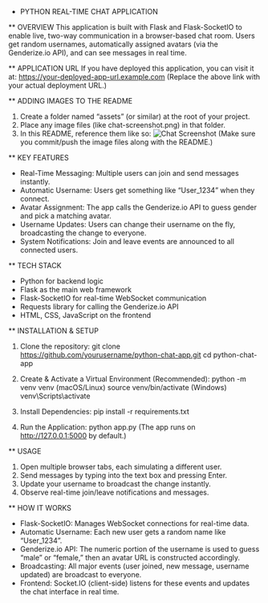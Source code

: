 * PYTHON REAL-TIME CHAT APPLICATION

** OVERVIEW
This application is built with Flask and Flask-SocketIO to enable live, two-way communication in a browser-based chat room. Users get random usernames, automatically assigned avatars (via the Genderize.io API), and can see messages in real time.

** APPLICATION URL
If you have deployed this application, you can visit it at:
   https://your-deployed-app-url.example.com
(Replace the above link with your actual deployment URL.)


** ADDING IMAGES TO THE README
1) Create a folder named “assets” (or similar) at the root of your project.
2) Place any image files (like chat-screenshot.png) in that folder.
3) In this README, reference them like so:
   ![Chat Screenshot](assets/chat-screenshot.png)
   (Make sure you commit/push the image files along with the README.)


** KEY FEATURES
- Real-Time Messaging: Multiple users can join and send messages instantly.
- Automatic Username: Users get something like “User_1234” when they connect.
- Avatar Assignment: The app calls the Genderize.io API to guess gender and pick a matching avatar.
- Username Updates: Users can change their username on the fly, broadcasting the change to everyone.
- System Notifications: Join and leave events are announced to all connected users.

** TECH STACK
- Python for backend logic
- Flask as the main web framework
- Flask-SocketIO for real-time WebSocket communication
- Requests library for calling the Genderize.io API
- HTML, CSS, JavaScript on the frontend

** INSTALLATION & SETUP
1) Clone the repository:
   git clone https://github.com/yourusername/python-chat-app.git
   cd python-chat-app

2) Create & Activate a Virtual Environment (Recommended):
   python -m venv venv
   (macOS/Linux) source venv/bin/activate
   (Windows) venv\Scripts\activate

3) Install Dependencies:
   pip install -r requirements.txt

4) Run the Application:
   python app.py
   (The app runs on http://127.0.0.1:5000 by default.)

** USAGE
1) Open multiple browser tabs, each simulating a different user.
2) Send messages by typing into the text box and pressing Enter.
3) Update your username to broadcast the change instantly.
4) Observe real-time join/leave notifications and messages.

** HOW IT WORKS
- Flask-SocketIO: Manages WebSocket connections for real-time data.
- Automatic Username: Each new user gets a random name like “User_1234”.
- Genderize.io API: The numeric portion of the username is used to guess “male” or “female,” then an avatar URL is constructed accordingly.
- Broadcasting: All major events (user joined, new message, username updated) are broadcast to everyone.
- Frontend: Socket.IO (client-side) listens for these events and updates the chat interface in real time.

